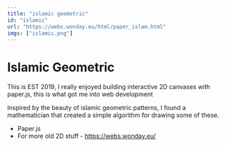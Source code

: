 ```yaml
---
title: "islamic geometric"
id: "islamic"
url: "https://webs.wonday.eu/html/paper_islam.html"
imgs: ["islamic.png"]
---
```


# Islamic Geometric

This is EST 2019, I really enjoyed building interactive 2D canvases with paper.js, this is what got me into web development

Inspired by the beauty of islamic geometric patterns, I found a mathematician that created a simple algorithm for drawing some of these.

- Paper.js
- For more old 2D stuff - https://webs.wonday.eu/
